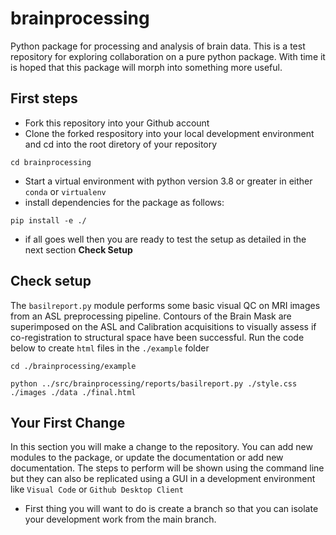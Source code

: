 # brainprocessing
Python package for processing and analysis of brain data. This is a test repository for exploring collaboration on a pure python package. With time it is hoped that this package will morph into something more useful.

## First steps
* Fork this repository into your Github account
* Clone the forked respository into your local development environment and cd into the root diretory of your repository
```
cd brainprocessing
```
* Start a virtual environment with python version 3.8 or greater in either `conda` or `virtualenv`
* install dependencies for the package as follows:
```
pip install -e ./
```
* if all goes well then you are ready to test the setup as detailed in the next section **Check Setup** 

## Check setup
The `basilreport.py` module performs some basic visual QC on MRI images from an ASL preprocessing pipeline. Contours of the Brain Mask are superimposed on the ASL and Calibration acquisitions to visually assess if co-registration to structural space have been successful. Run the code below to create `html` files in the `./example` folder

```
cd ./brainprocessing/example
```

```
python ../src/brainprocessing/reports/basilreport.py ./style.css ./images ./data ./final.html
```

## Your First Change
In this section you will make a change to the repository. You can add new modules to the package, or update the documentation or add new documentation. The steps to perform will be shown using the command line but they can also be replicated using a GUI in a development environment like `Visual Code` or `Github Desktop Client` 

* First thing you will want to do is create a branch so that you can isolate your development work from the main branch.
